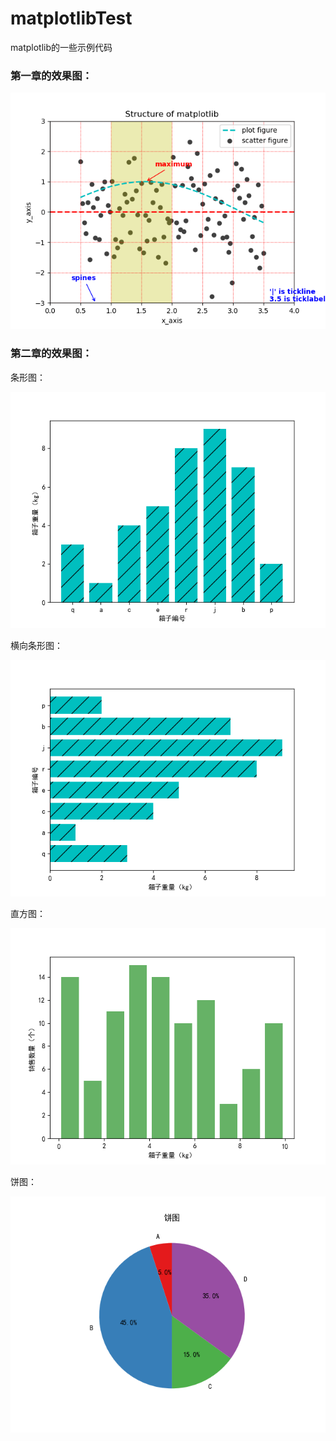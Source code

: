 # matplotlibTest
matplotlib的一些示例代码

### 第一章的效果图：

![image](https://github.com/MichaelLee826/matplotlibtest/blob/master/images/Chapter1_Figure_1.png)

### 第二章的效果图：
条形图：

![image](https://github.com/MichaelLee826/matplotlibtest/blob/master/images/Chapter2_Figure_2.1.png)

横向条形图：

![image](https://github.com/MichaelLee826/matplotlibtest/blob/master/images/Chapter2_Figure_2.2.png)
      
直方图：

![image](https://github.com/MichaelLee826/matplotlibtest/blob/master/images/Chapter2_Figure_2.3.png)

饼图：

![image](https://github.com/MichaelLee826/matplotlibtest/blob/master/images/Chapter2_Figure_2.4.png)

